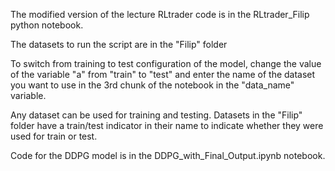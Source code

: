The modified version of the lecture RLtrader code is in the RLtrader_Filip python notebook.

The datasets to run the script are in the "Filip" folder

To switch from training to test configuration of the model, change the value of the variable "a" from "train" to "test" and enter the name of the dataset you want to use in the 3rd chunk of the notebook in the "data_name" variable.

Any dataset can be used for training and testing. Datasets in the "Filip" folder have a train/test indicator in their name to indicate whether they were used for train or test.

Code for the DDPG model is in the DDPG_with_Final_Output.ipynb notebook.


